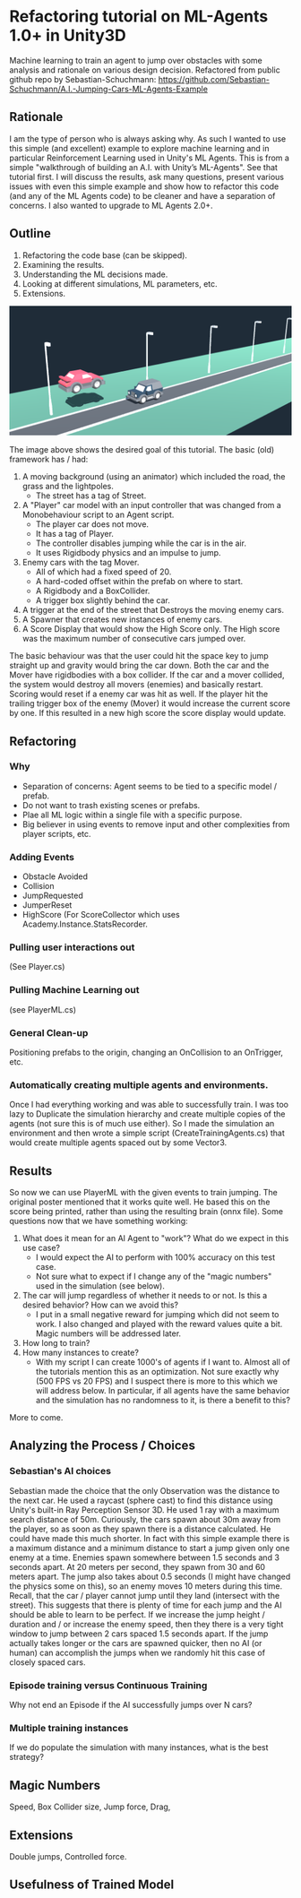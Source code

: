 # Refactoring tutorial on ML-Agents 1.0+ in Unity3D
Machine learning to train an agent to jump over obstacles with some analysis and rationale on various design decision. Refactored from public github repo by Sebastian-Schuchmann: https://github.com/Sebastian-Schuchmann/A.I.-Jumping-Cars-ML-Agents-Example

## Rationale
I am the type of person who is always asking why. As such I wanted to use this simple (and excellent) example to explore machine learning and in particular Reinforcement Learning used in Unity's ML Agents. This is from a simple "walkthrough of building an A.I. with Unity’s ML-Agents". See that tutorial first. I will discuss the results, ask many questions, present various issues with even this simple example and show how to refactor this code (and any of the ML Agents code) to be cleaner and have a separation of concerns. I also wanted to upgrade to ML Agents 2.0+.
## Outline
1. Refactoring the code base (can be skipped).
2. Examining the results.
3. Understanding the ML decisions made.
4. Looking at different simulations, ML parameters, etc.
5. Extensions.

![Car jumping over another car](CarJumpingOverCar_01.png)

The image above shows the desired goal of this tutorial. The basic (old) framework has / had:
1. A moving background (using an animator) which included the road, the grass and the lightpoles.
   * The street has a tag of Street.
2. A "Player" car model with an input controller that was changed from a Monobehaviour script to an Agent script.
   * The player car does not move.
   * It has a tag of Player.
   * The controller disables jumping while the car is in the air.
   * It uses Rigidbody physics and an impulse to jump.
3. Enemy cars with the tag Mover.
   * All of which had a fixed speed of 20. 
   * A hard-coded offset within the prefab on where to start.
   * A Rigidbody and a BoxCollider.
   * A trigger box slightly behind the car.
4. A trigger at the end of the street that Destroys the moving enemy cars.
5. A Spawner that creates new instances of enemy cars.
6. A Score Display that would show the High Score only. The High score was the maximum number of consecutive cars jumped over. 

The basic behaviour was that the user could hit the space key to jump straight up and gravity would bring the car down. Both the car and the Mover have rigidbodies with a box collider. If the car and a mover collided, the system would destroy all movers (enemies) and basically restart. Scoring would reset if a enemy car was hit as well. If the player hit the trailing trigger box of the enemy (Mover) it would increase the current score by one. If this resulted in a new high score the score display would update.
## Refactoring
### Why
* Separation of concerns: Agent seems to be tied to a specific model / prefab.
* Do not want to trash existing scenes or prefabs.
* Plae all ML logic within a single file with a specific purpose.
* Big believer in using events to remove input and other complexities from player scripts, etc.
### Adding Events
* Obstacle Avoided
* Collision
* JumpRequested
* JumperReset
* HighScore (For ScoreCollector which uses Academy.Instance.StatsRecorder.
### Pulling user interactions out
(See Player.cs)
### Pulling Machine Learning out
(see PlayerML.cs)
### General Clean-up
Positioning prefabs to the origin, changing an OnCollision to an OnTrigger, etc.
### Automatically creating multiple agents and environments.
Once I had everything working and was able to successfully train. I was too lazy to Duplicate the simulation hierarchy and create multiple copies of the agents (not sure this is of much use either). So I made the simulation an environment and then wrote a simple script (CreateTrainingAgents.cs) that would create multiple agents spaced out by some Vector3.
## Results
So now we can use PlayerML with the given events to train jumping. The original poster mentioned that it works quite well. He based this on the score being printed, rather than using the resulting brain (onnx file). Some questions now that we have something working:
1. What does it mean for an AI Agent to "work"? What do we expect in this use case?
   * I would expect the AI to perform with 100% accuracy on this test case.
   * Not sure what to expect if I change any of the "magic numbers" used in the simulation (see below).
2. The car will jump regardless of whether it needs to or not. Is this a desired behavior? How can we avoid this?
   * I put in a small negative reward for jumping which did not seem to work. I also changed and played with the reward values quite a bit. Magic numbers will be addressed later. 
3. How long to train?
4. How many instances to create?
   * With my script I can create 1000's of agents if I want to. Almost all of the tutorials mention this as an optimization. Not sure exactly why (500 FPS vs 20 FPS) and I suspect there is more to this which we will address below. In particular, if all agents have the same behavior and the simulation has no randomness to it, is there a benefit to this?

More to come.
## Analyzing the Process / Choices
### Sebastian's AI choices
Sebastian made the choice that the only Observation was the distance to the next car. He used a raycast (sphere cast) to find this distance using Unity's built-in Ray Perception Sensor 3D. He used 1 ray with a maximum search distance of 50m. Curiously, the cars spawn about 30m away from the player, so as soon as they spawn there is a distance calculated. He could have made this much shorter. In fact with this simple example there is a maximum distance and a minimum distance to start a jump given only one enemy at a time. Enemies spawn somewhere between 1.5 seconds and 3 seconds apart. At 20 meters per second, they spawn from 30 and 60 meters apart. The jump also takes about 0.5 seconds (I might have changed the physics some on this), so an enemy moves 10 meters during this time. Recall, that the car / player cannot jump until they land (intersect with the street). This suggests that there is plenty of time for each jump and the AI should be able to learn to be perfect. If we increase the jump height / duration and / or increase the enemy speed, then they there is a very tight window to jump between 2 cars spaced 1.5 seconds apart. If the jump actually takes longer or the cars are spawned quicker, then no AI (or human) can accomplish the jumps when we randomly hit this case of closely spaced cars. 

### Episode training versus Continuous Training
Why not end an Episode if the AI successfully jumps over N cars?

### Multiple training instances
If we do populate the simulation with many instances, what is the best strategy?

## Magic Numbers
Speed, Box Collider size, Jump force, Drag, 

## Extensions
Double jumps, Controlled force.

## Usefulness of Trained Model
